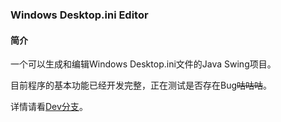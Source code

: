 ### Windows Desktop.ini Editor

#### 简介

一个可以生成和编辑Windows Desktop.ini文件的Java Swing项目。

目前程序的基本功能已经开发完整，正在测试是否存在Bug~~咕咕咕~~。

详情请看[Dev分支](https://github.com/Meltryllis163/WindowsDesktopIniEditor/tree/dev)。